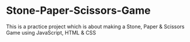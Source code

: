 # Stone-Paper-Scissors-Game
This is a practice project which is about making a Stone, Paper &amp; Scissors Game using JavaScript, HTML &amp; CSS 
